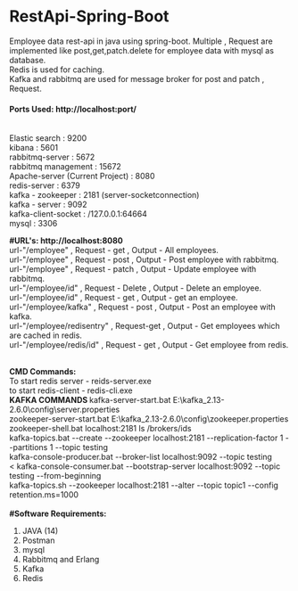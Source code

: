 # RestApi-Spring-Boot
Employee data rest-api in java using spring-boot.
Multiple , Request are implemented like post,get,patch.delete for employee data with mysql as database.<br />
Redis is used for caching.<br />
Kafka and rabbitmq are used for message broker for post and patch , Request.<br />

<b> <h4>Ports Used: http://localhost:port/ 
 </h4></b>
<br/>
Elastic search : 9200<br />
kibana : 5601<br />
rabbitmq-server : 5672<br />
rabbitmq management : 15672<br />
Apache-server (Current Project) : 8080<br />
redis-server : 6379<br />
kafka - zookeeper : 2181 (server-socketconnection)<br />
kafka - server : 9092<br />
kafka-client-socket : /127.0.0.1:64664 <br />
mysql : 3306<br />

<b>#URL's: http://localhost:8080
</b>
<br/>
url-"/employee"       , Request - get    , Output - All employees.<br />
url-"/employee"       , Request - post   , Output - Post employee with rabbitmq.<br />
url-"/employee"       , Request - patch  , Output - Update employee with rabbitmq.<br />
url-"/employee/id"    , Request - Delete , Output - Delete an employee.<br />
url-"/employee/id"    , Request - get    , Output - get an employee.<br />
url-"/employee/kafka" , Request - post   , Output - Post an employee with kafka.<br />
url-"/employee/redisentry" , Request-get   , Output - Get employees which are cached in redis.<br />
url-"/employee/redis/id" , Request - get   , Output - Get employee from redis.<br />
<br/>

<b>CMD Commands:</b>
<br/>
To start redis server - reids-server.exe <br/>
to start redis-client - redis-cli.exe <br/>
<b> KAFKA COMMANDS </b>
kafka-server-start.bat E:\kafka_2.13-2.6.0\config\server.properties </br>
zookeeper-server-start.bat E:\kafka_2.13-2.6.0\config\zookeeper.properties</br>
zookeeper-shell.bat localhost:2181 ls /brokers/ids </br>
kafka-topics.bat --create --zookeeper localhost:2181 --replication-factor 1 --partitions 1 --topic testing </br>
kafka-console-producer.bat --broker-list localhost:9092 --topic testing </br><
kafka-console-consumer.bat --bootstrap-server localhost:9092 --topic testing --from-beginning</br>
kafka-topics.sh --zookeeper localhost:2181 --alter --topic topic1 --config retention.ms=1000</br>
</br>
<b>
#Software Requirements:
</b>
<ol>
<li> JAVA (14)</li>
<li> Postman </li>
<li> mysql </li>
<li> Rabbitmq and Erlang</li>
<li> Kafka </li>
<li> Redis </li>
</ol>
